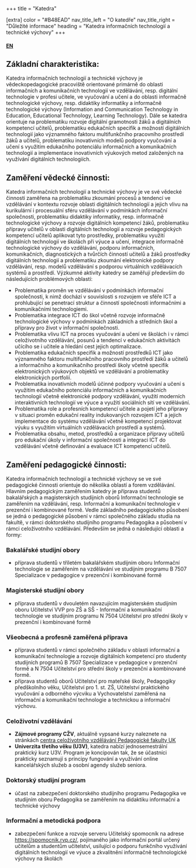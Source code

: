+++
title = "Katedra"

[extra]
color = "#B48EAD"
nav_title_left = "O katedře"
nav_title_right = "Důležité informace"
heading = "Katedra informačních technologií a technické výchovy"
+++

#### [EN](https://pedf.cuni.cz/PEDFEN-145.html?cat=prac&org=1575)

## Základní charakteristika:

Katedra informačních technologií a technické výchovy je
vědeckopedagogické pracoviště orientované primárně do oblasti
informačních a komunikačních technologií ve vzdělávání, resp. digitální
technologie v profesi učitele, ve vyučování a učení a do oblasti
informačně technologické výchovy, resp. didaktiky informatiky a
informačně technologické výchovy (Information and Communication
Technology in Education, Educational Technology, Learning Technology).
Dále se katedra orientuje na problematiku rozvoje digitální gramotnosti
žáků a digitálních kompetencí učitelů, problematiku edukačních specifik
a možností digitálních technologií jako významného faktoru
multifunkčního pracovního prostředí žáků a učitelů, problematiku
inovativních modelů podpory vyučování a učení s využitím edukačního
potenciálu informačních a komunikačních technologií a implementace
inovativních výukových metod založených na využívání digitálních
technologiích.

## Zaměření vědecké činnosti:

Katedra informačních technologií a technické výchovy je ve své vědecké
činnosti zaměřena na problematiku zkoumání procesů a tendencí ve
vzdělávání v kontextu rozvoje oblasti digitálních technologií a jejich
vlivu na kurikulární i procesuální sféru vzdělávání v podmínkách
informační společnosti, problematiku didaktiky informatiky, resp.
informačně technologické výchovy a rozvoje digitálních kompetencí žáků,
problematiku přípravy učitelů v oblasti digitálních technologií a
rozvoje pedagogických kompetencí učitelů aplikovat tyto prostředky,
problematiku využití digitálních technologií ve školách při výuce a
učení, integrace informačně technologické výchovy do vzdělávání, podporu
informačních, komunikačních, diagnostických a tvůrčích činností učitelů
a žáků prostředky digitálních technologií a problematiku zkoumání
elektronické podpory vzdělávání, resp. modelů vzdělávání s podporou
virtuálních vzdělávacích systémů a prostředí. Výzkumné aktivity katedry
se zaměřují především do následujících problémových oblastí:

-   Problematika proměn ve vzdělávání v podmínkách informační
    společnosti, k nimž dochází v souvislosti s rozvojem ve sféře ICT a
    prohlubující se penetrací struktur a činností společnosti
    informačními a komunikačními technologiemi.
-   Problematika integrace ICT do škol včetně rozvoje informačně
    technologické výchovy v podmínkách základních a středních škol a
    přípravy pro život v informační společnosti.
-   Problematika vlivu ICT na proces vyučování a učení ve školách i v
    rámci celoživotního vzdělávání, posunů a tendencí v edukačních
    aktivitách učícího se i učitele a hledání cest jejich optimalizace.
-   Problematika edukačních specifik a možností prostředků ICT jako
    významného faktoru multifunkčního pracovního prostředí žáků a
    učitelů a informačního a komunikačního prostředí školy včetně
    specifik elektronických výukových objektů ve vzdělávání a
    problematiky elektronických portfolií.
-   Problematika inovativních modelů účinné podpory vyučování a učení s
    využitím edukačního potenciálu informačních a komunikačních
    technologií včetně elektronické podpory vzdělávání, využití
    moderních interaktivních technologií ve výuce a využití sociálních
    sítí ve vzdělávání.
-   Problematika role a profesních kompetencí učitele a pojetí jeho
    přípravy v situaci proměn edukační reality indukovaných rozvojem ICT
    a jejich implementace do systému vzdělávání včetně kompetencí
    projektovat výuku s využitím virtuálních vzdělávacích prostředí a
    systémů.
-   Problematika obsahu, metod, prostředků a organizace přípravy učitelů
    pro edukační úkoly v informační společnosti a integraci ICT do
    vzdělávání včetně definování a evaluace ICT kompetencí učitelů.

## Zaměření pedagogické činnosti:

Katedra informačních technologií a technické výchovy se ve své
pedagogické činnosti orientuje do několika oblastí a forem vzdělávání.
Hlavním pedagogickým zaměřením katedry je příprava studentů bakalářských
a magisterských studijních oborů Informační technologie se zaměřením na
vzdělávání, resp. Informační a komunikační technologie v prezenční i
kombinované formě. Vedle základního pedagogického působení se jedná o
pedagogické působení v rámci společného základu studia na fakultě, v
rámci doktorského studijního programu Pedagogika a působení v rámci
celoživotního vzdělávání. Především se jedná o následující oblasti a
formy:

### Bakalářské studijní obory

-   příprava studentů v tříletém bakalářském studijním oboru Informační
    technologie se zaměřením na vzdělávání ve studijním programu B 7507
    Specializace v pedagogice v prezenční i kombinované formě

### Magisterské studijní obory

-   příprava studentů v dvouletém navazujícím magisterském studijním
    oboru Učitelství VVP pro ZŠ a SŠ - Informační a komunikační
    technologie ve studijním programu N 7504 Učitelství pro střední
    školy v prezenční i kombinované formě

### Všeobecná a profesně zaměřená příprava

-   příprava studentů v rámci společného základu v oblasti informační a
    komunikační technologie a rozvoje digitálních kompetencí pro
    studenty studijních programů B 7507 Specializace v pedagogice v
    prezenční formě a N 7504 Učitelství pro střední školy v prezenční a
    kombinované formě.
-   příprava studentů oborů Učitelství pro mateřské školy, Pedagogiky
    předškolního věku, Učitelství pro 1. st. ZŠ, Učitelství praktického
    vyučování a odborného výcviku a Vychovatelství zaměřená na
    informační a komunikační technologie a technickou a informační
    výchovu.

### Celoživotní vzdělávání

- **Zájmové programy CŽV**, aktuálně vypsané kurzy naleznete na stránkách [centra celoživotního vzdělávání Pedagogické fakulty UK][sablony]
- **Univerzita třetího věku (U3V)**, katedra nabízí jednosemestrální praktický kurz U3V. Program je koncipován tak, že se účastníci prakticky seznamují s principy fungování a využívání online kancelářských služeb a osobní agendy služeb seniora.

### Doktorský studijní program

-   účast na zabezpečení doktorského studijního programu Pedagogika ve
    studijním oboru Pedagogika se zaměřením na didaktiku informační a
    technické výchovy

### Informační a metodická podpora

-   zabezpečení funkce a rozvoje serveru Učitelský spomocník na adrese
    <https://spomocnik.rvp.cz/>, pojímaného jako informační portál určený
    učitelům a studentům učitelství, usilující o podporu funkčního
    využívání digitálních technologií ve výuce a zkvalitnění informačně
    technologické výchovy na školách

[sablony]: https://pages.pedf.cuni.cz/czv/zajmove-kurzy/nabidka-zajmovych-programu/
